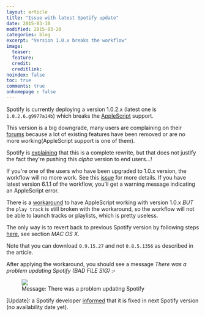 ```yaml
---
layout: article
title: "Issue with latest Spotify update"
date: 2015-03-10
modified: 2015-03-20
categories: blog
excerpt: "Version 1.0.x breaks the workflow"
image:
  teaser: 
  feature:
  credit:
  creditlink:
noindex: false
toc: true
comments: true
onhomepage : false
---
```


Spotify is currently deploying a version 1.0.2.x (latest one is `1.0.2.6.g9977a14b`) which breaks the [AppleScript](https://community.spotify.com/t5/Help-Desktop-Linux-Mac-and/Apple-scripting-broken-in-1-0-1-988-g8f17a348/td-p/1029434) support.

This version is a big downgrade, many users are complaining on their [forums](https://community.spotify.com/t5/Help-Desktop-Linux-Mac-and/The-latest-desktop-version-is-a-downgrade/td-p/1039724) because a lot of existing features have been removed or are no more working(AppleScript support is one of them).

Spotify is [explaining](https://community.spotify.com/t5/Help-Desktop-Linux-Mac-and/Desktop-Update-Version-1-0-1/td-p/1050266) that this is a complete rewrite, but that does not justify the fact they're pushing this _alpha_ version to end users...!

If you're one of the users who have been upgraded to 1.0.x version, the workflow will no more work. See this [issue](https://github.com/vdesabou/alfred-spotify-mini-player/issues/66) for more details. If you have latest version 6.1.1 of the workflow, you'll get a warning message indicating an AppleScript error. 

There is a [workaround](http://hyperdock.bahoom.com/spotify_fix) to have AppleScript working with version 1.0.x *BUT* the `play track` is still broken with the workaround, so the workflow will not be able to launch tracks or playlists, which is pretty useless.

The only way is to revert back to previous Spotify version by following steps [here](http://supraliminal.net/blog/2013/4/21/how-to-revert-back-to-the-older-better-spotify-client), see section _MAC OS X_.

Note that you can download `0.9.15.27` and not `0.8.5.1356` as described in the article.

After applying the workaround, you should see a message _There was a problem updating Spotify (BAD FILE SIG)_ :-

<figure>
    <img src="{{ site.url }}/images/blog/spotify_update_problem.jpg"></a>
    <figcaption>Message: There was a problem updating Spotify</figcaption>
</figure>

[Update]: a Spotify developer [informed](http://stackoverflow.com/questions/29039514/applescript-to-tell-spotify-to-play-isnt-working-after-osx-update-to-yosemite/29047174#29047174) that it is fixed in next Spotify version (no availability date yet).




